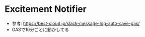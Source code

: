 # Excitement Notifier

- 参考: https://best-cloud.jp/slack-message-log-auto-save-gas/
- GASで10分ごとに動かしてる
